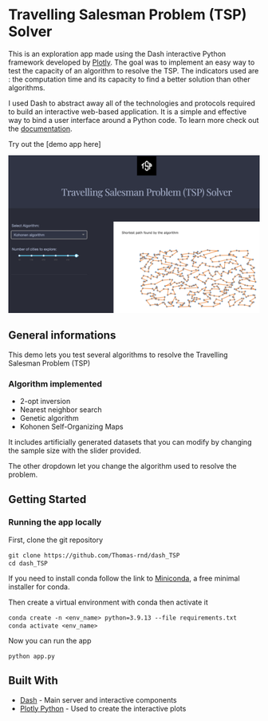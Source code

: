# Travelling Salesman Problem (TSP) Solver

This is an exploration app made using the Dash interactive Python framework developed by [Plotly](https://plot.ly/). The goal was to implement an easy way to test the capacity of an algorithm to resolve the TSP. The indicators used are : the computation time and its capacity to find a better solution than other algorithms.

I used Dash to abstract away all of the technologies and protocols required to build an interactive web-based application. It is a simple and effective way to bind a user interface around a Python code. To learn more check out the [documentation](https://plot.ly/dash).

Try out the [demo app here]

![alt text](images/screenshot.png "Screenshot")

## General informations

This demo lets you test several algorithms to resolve the Travelling Salesman Problem (TSP)

### Algorithm implemented

- 2-opt inversion
- Nearest neighbor search
- Genetic algorithm
- Kohonen Self-Organizing Maps

It includes artificially generated datasets that you can modify by changing the sample size with the slider provided.

The other dropdown let you change the algorithm used to resolve the problem.

## Getting Started

### Running the app locally

First, clone the git repository

```
git clone https://github.com/Thomas-rnd/dash_TSP
cd dash_TSP
```

If you need to install conda follow the link to [Miniconda](https://docs.conda.io/en/latest/miniconda.html#latest-miniconda-installer-links), a free minimal installer for conda.

Then create a virtual environment with conda then activate it

```
conda create -n <env_name> python=3.9.13 --file requirements.txt
conda activate <env_name>
```

Now you can run the app

```
python app.py
```

## Built With

- [Dash](https://dash.plot.ly/) - Main server and interactive components
- [Plotly Python](https://plot.ly/python/) - Used to create the interactive plots
